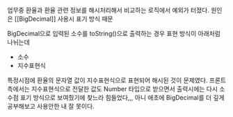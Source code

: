 업무중 환율과 환율 관련 정보를 해시처리해서 비교하는 로직에서 예외가 터졌다.
원인은 [[BigDecimal]] 사용시 표기 방식 때문

BigDecimal으로 입력된 소수를 toString()으로 출력하는 경우 표현 방식이 아래처럼 나뉘는데
- 소수
- 지수표현식

특정시점에 환율의 문자열 값이 지수표현식으로 표현되어 해시된 것이 문제였다.
프론트측에서는 지수표현식으로 전달한 값도 Number 타입으로 받으면서 출력시에는 다시 소수점 표기 방식으로 보여줬기에
찾느라 힘들었다,,, 아니 애초에 BigDecimal를 더 깊게 공부해보고 사용안한 내 잘 못이다.